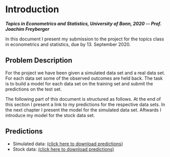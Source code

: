 Introduction
============================

***Topics in Econometrics and Statistics, University of Bonn, 2020 -- Prof. Joachim Freyberger***

In this document I present my submission to the project for the topics class in 
econometrics and statistics, due by 13. September 2020.



Problem Description
----------------------------

For the project we have been given a simulated data set and a real data set. For each
data set some of the observed outcomes are held back. The task is to build a model for
each data set on the training set and submit the predictions on the test set.


The following part of this document is structured as follows. At the end of this
section I present a link to my predictions for the respective data sets. In the next
chapter I present the model for the simulated data set. Aftwards I introduce my model
for the stock data set.


Predictions
----------------------------

- Simulated data: [(click here to download predictions)](https://github.com/timmens/topics-project)
- Stock data: [(click here to download predictions)](https://github.com/timmens/topics-project)
